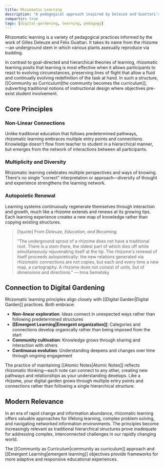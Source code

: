 ```yaml
---
title: Rhizomatic Learning
description: "A pedagogical approach inspired by Deleuze and Guattari's rhizome concept, emphasizing non-linear, interconnected learning networks."
compartir: true
tags: [digital-gardening, learning, pedagogy]
---
```


Rhizomatic learning is a variety of pedagogical practices informed by the work of Gilles Deleuze and Félix Guattari. It takes its name from the rhizome—an underground stem in which various plants asexually reproduce via budding.

In contrast to goal-directed and hierarchical theories of learning, rhizomatic learning posits that learning is most effective when it allows participants to react to evolving circumstances, preserving lines of flight that allow a fluid and continually evolving redefinition of the task at hand. In such a structure, [[Community as Curriculum|the community becomes the curriculum]], subverting traditional notions of instructional design where objectives pre-exist student involvement.

## Core Principles

### Non-Linear Connections

Unlike traditional education that follows predetermined pathways, rhizomatic learning embraces multiple entry points and connections. Knowledge doesn't flow from teacher to student in a hierarchical manner, but emerges from the network of interactions between all participants.

### Multiplicity and Diversity

Rhizomatic learning celebrates multiple perspectives and ways of knowing. There's no single "correct" interpretation or approach—diversity of thought and experience strengthens the learning network.

### Autopoietic Renewal

Learning systems continuously regenerate themselves through interaction and growth, much like a rhizome extends and renews at its growing tips. Each learning experience creates a new map of knowledge rather than copying existing structures.

> [!quote] From _Deleuze, Education, and Becoming._
>
> "The underground sprout of a rhizome does not have a traditional root. There is a stem there, the oldest part of which dies off while simultaneously rejuvenating itself at the tip. The rhizome's renewal of itself proceeds autopoietically: the new relations generated via rhizomatic connections are not copies, but each and every time a new map, a cartography. A rhizome does not consist of units, but of dimensions and directions." — Inna Semetsky

## Connection to Digital Gardening

Rhizomatic learning principles align closely with [[Digital Garden|Digital Garden]] practices. Both embrace:

- **Non-linear exploration**: Ideas connect in unexpected ways rather than following predetermined structures
- **[[Emergent Learning|Emergent organization]]**: Categories and connections develop organically rather than being imposed from the start
- **Community cultivation**: Knowledge grows through sharing and interaction with others
- **Continuous evolution**: Understanding deepens and changes over time through ongoing engagement

The practice of maintaining [[Atomic Notes|Atomic Notes]] reflects rhizomatic thinking—each note can connect to any other, creating new pathways and relationships as your understanding develops. Like a rhizome, your digital garden grows through multiple entry points and connections rather than following a single hierarchical structure.

## Modern Relevance

In an era of rapid change and information abundance, rhizomatic learning offers valuable approaches for lifelong learning, complex problem solving, and navigating networked information environments. The principles become increasingly relevant as traditional hierarchical structures prove inadequate for addressing complex, interconnected challenges in our rapidly changing world.

The [[Community as Curriculum|community as curriculum]] approach and [[Emergent Learning|emergent learning]] objectives provide frameworks for more adaptive and responsive educational experiences.
